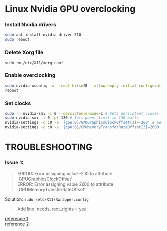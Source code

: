 # Linux Nvidia GPU overclocking

### Install Nvidia drivers
```bash
sudo apt install nvidia-driver-510
sudo reboot
```

### Delete Xorg file

`sudo rm /etc/X11/xorg.conf`

### Enable overclocking
```bash
sudo nvidia-xconfig -a --cool-bits=28 --allow-empty-initial-configuration
reboot
```

### Set clocks
```bash
sudo -n nvidia-smi -i 0 --persistence-mode=1 # Sets persistent clocks
sudo nvidia-smi -i 0 -pl 130 # Sets power limit to 130 watts
nvidia-settings -c :0 -a '[gpu:0]/GPUGraphicsClockOffset[3]=-200' # Sets Core Clock to -200
nvidia-settings -c :0 -a '[gpu:0]/GPUMemoryTransferRateOffset[3]=2600' # Sets Memory Clocks to 2600 (1300x2)
```

# TROUBLESHOOTING

### Issue 1:
> ERROR: Error assigning value -200 to attribute 'GPUGraphicsClockOffset'  
> ERROR: Error assigning value 2600 to attribute 'GPUMemoryTransferRateOffset'  

Solution:
`sudo /etc/X11/Xwrapper.config`  
> Add line: needs_root_rights = yes 

[reference 1](https://wiki.archlinux.org/title/NVIDIA/Troubleshooting#Overclocking_not_working_with_Unknown_Error "reference 1")  
[reference 2](https://wiki.archlinux.org/title/Xorg#Rootless_Xorg "reference 1")  